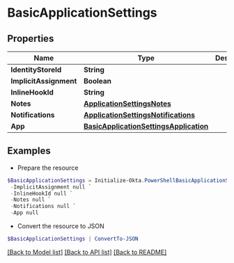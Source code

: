 # BasicApplicationSettings
## Properties

Name | Type | Description | Notes
------------ | ------------- | ------------- | -------------
**IdentityStoreId** | **String** |  | [optional] 
**ImplicitAssignment** | **Boolean** |  | [optional] 
**InlineHookId** | **String** |  | [optional] 
**Notes** | [**ApplicationSettingsNotes**](ApplicationSettingsNotes.md) |  | [optional] 
**Notifications** | [**ApplicationSettingsNotifications**](ApplicationSettingsNotifications.md) |  | [optional] 
**App** | [**BasicApplicationSettingsApplication**](BasicApplicationSettingsApplication.md) |  | [optional] 

## Examples

- Prepare the resource
```powershell
$BasicApplicationSettings = Initialize-Okta.PowerShellBasicApplicationSettings  -IdentityStoreId null `
 -ImplicitAssignment null `
 -InlineHookId null `
 -Notes null `
 -Notifications null `
 -App null
```

- Convert the resource to JSON
```powershell
$BasicApplicationSettings | ConvertTo-JSON
```

[[Back to Model list]](../README.md#documentation-for-models) [[Back to API list]](../README.md#documentation-for-api-endpoints) [[Back to README]](../README.md)


